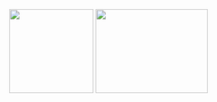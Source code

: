 <div align="center">
  <img src="https://github-readme-stats.vercel.app/api?username=Tommy-Pamilo&show_icons=true&theme=chartreuse-dark&count_private=true" height="150" alt=""  />
  <img src="https://github-readme-stats.vercel.app/api/top-langs?locale=en&hide_title=false&layout=compact&card_width=320&langs_count=5&theme=chartreuse-dark&username=Tommy-Pamilo" width="200" height="150" alt=""  />
</div>






